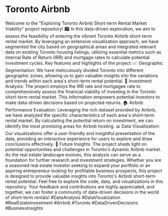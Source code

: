 # Toronto Airbnb
 Welcome to the "Exploring Toronto Airbnb Short-term Rental Market Viability" project repository! 🏙️  In this data-driven exploration, we aim to assess the feasibility of entering the vibrant Toronto Airbnb short-term rental market. By leveraging an extensive visualization approach, we have segmented the city based on geographical areas and integrated relevant data on existing Toronto housing listings, utilizing essential metrics such as Internal Rate of Return (IRR) and mortgage rates to calculate potential investment cycles.  Key features and highlights of the project:  📈 Geographic Segmentation: We have meticulously divided Toronto into different geographic zones, allowing us to gain valuable insights into the variations and trends within each area's short-term rental potential.  💼 Investment Analysis: The project employs the IRR rate and mortgagee rate to comprehensively assess the financial viability of investing in the Toronto short-term rental market. This information empowers potential investors to make data-driven decisions based on projected returns.  🏠 Airbnb Performance Evaluation: Leveraging the rich dataset provided by Airbnb, we have analyzed the specific characteristics of each area's short-term rental market. By calculating the potential return on investment, we can identify the most promising areas for Airbnb hosting.  📊 Data Visualization: Our visualizations offer a user-friendly and insightful presentation of the data, providing an interactive experience for users to explore and draw conclusions effectively.  🚀 Future Insights: The project sheds light on potential opportunities and challenges in Toronto's dynamic Airbnb market. As the real estate landscape evolves, this analysis can serve as a foundation for further research and investment strategies.  Whether you are a seasoned real estate investor seeking to expand your portfolio or an aspiring entrepreneur looking for profitable business prospects, this project is designed to provide valuable insights into Toronto's Airbnb short-term rental potential.  Feel free to explore the code, data, and visualizations in this repository. Your feedback and contributions are highly appreciated, and together, we can foster a community of data-driven decisions in the world of short-term rentals!  #DataAnalysis #DataVisualization #RealEstateInvestment #Airbnb #Toronto #DataDrivenDecisions #BusinessInsights

